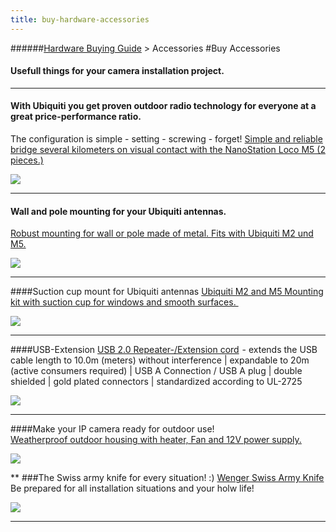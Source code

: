 ```yaml
---
title: buy-hardware-accessories
---
```

######[Hardware Buying Guide](../wiki/guide-buy-hardware.html) > Accessories
#Buy Accessories
#### Usefull things for your camera installation project.  

***
#### With Ubiquiti you get proven outdoor radio technology for everyone at a great price-performance ratio.  
The configuration is simple - setting - screwing - forget! <a target= "_blank" rel="nofollow" href="http://www.amazon.de/gp/offer-listing/B00I4QKB56/ref=as_li_tl?ie=UTF8&camp=1638&creative=6742&creativeASIN=B00I4QKB56&linkCode=am2&tag=httpwwwdatarh-21">Simple and reliable bridge several kilometers on visual contact with the NanoStation Loco M5 (2 pieces.)</a><img src="http://ir-de.amazon-adsystem.com/e/ir?t=httpwwwdatarh-21&l=am2&o=3&a=B00I4QKB56" width="1" height="1" border="0" alt="" style="border:none !important; margin:0px !important;" />  

<a target= "_blank" rel="nofollow" href="http://www.amazon.de/gp/offer-listing/B00I4QKB56/ref=as_li_tl?ie=UTF8&camp=1638&creative=6742&creativeASIN=B00I4QKB56&linkCode=am2&tag=httpwwwdatarh-21"><img border="0" src="http://ws-eu.amazon-adsystem.com/widgets/q?_encoding=UTF8&ASIN=B00I4QKB56&Format=_SL250_&ID=AsinImage&MarketPlace=DE&ServiceVersion=20070822&WS=1&tag=httpwwwdatarh-21" ></a><img src="http://ir-de.amazon-adsystem.com/e/ir?t=httpwwwdatarh-21&l=am2&o=3&a=B00I4QKB56" width="1" height="1" border="0" alt="" style="border:none !important; margin:0px !important;" />

***
#### Wall and pole mounting for your Ubiquiti antennas.
<a target= "_blank" rel="nofollow" href="http://www.amazon.de/gp/offer-listing/B007FGRSD4/ref=as_li_tl?ie=UTF8&camp=1638&creative=6742&creativeASIN=B007FGRSD4&linkCode=am2&tag=httpwwwdatarh-21">Robust mounting for wall or pole made of metal. Fits with Ubiquiti M2 und M5.</a><img src="http://ir-de.amazon-adsystem.com/e/ir?t=httpwwwdatarh-21&l=am2&o=3&a=B007FGRSD4" width="1" height="1" border="0" alt="" style="border:none !important; margin:0px !important;" />  

<a target= "_blank" rel="nofollow" href="http://www.amazon.de/gp/offer-listing/B007FGRSD4/ref=as_li_tl?ie=UTF8&camp=1638&creative=6742&creativeASIN=B007FGRSD4&linkCode=am2&tag=httpwwwdatarh-21"><img border="0" src="http://ws-eu.amazon-adsystem.com/widgets/q?_encoding=UTF8&ASIN=B007FGRSD4&Format=_SL250_&ID=AsinImage&MarketPlace=DE&ServiceVersion=20070822&WS=1&tag=httpwwwdatarh-21" ></a><img src="http://ir-de.amazon-adsystem.com/e/ir?t=httpwwwdatarh-21&l=am2&o=3&a=B007FGRSD4" width="1" height="1" border="0" alt="" style="border:none !important; margin:0px !important;" />  

***
####Suction cup mount for Ubiquiti antennas
<a target= "_blank" rel="nofollow" href="http://www.amazon.de/gp/offer-listing/B007FGSHS4/ref=as_li_tl?ie=UTF8&camp=1638&creative=6742&creativeASIN=B007FGSHS4&linkCode=am2&tag=httpwwwdatarh-21">Ubiquiti M2 and M5 Mounting kit with suction cup for windows and smooth surfaces. </a><img src="http://ir-de.amazon-adsystem.com/e/ir?t=httpwwwdatarh-21&l=am2&o=3&a=B007FGSHS4" width="1" height="1" border="0" alt="" style="border:none !important; margin:0px !important;" />  

<a target= "_blank" rel="nofollow" href="http://www.amazon.de/gp/offer-listing/B007FGSHS4/ref=as_li_tl?ie=UTF8&camp=1638&creative=6742&creativeASIN=B007FGSHS4&linkCode=am2&tag=httpwwwdatarh-21"><img border="0" src="http://ws-eu.amazon-adsystem.com/widgets/q?_encoding=UTF8&ASIN=B007FGSHS4&Format=_SL250_&ID=AsinImage&MarketPlace=DE&ServiceVersion=20070822&WS=1&tag=httpwwwdatarh-21" ></a><img src="http://ir-de.amazon-adsystem.com/e/ir?t=httpwwwdatarh-21&l=am2&o=3&a=B007FGSHS4" width="1" height="1" border="0" alt="" style="border:none !important; margin:0px !important;" />


***
####USB-Extension
<a target= "_blank" rel="nofollow" href="http://www.amazon.de/gp/offer-listing/B007BM90E2/ref=as_li_tl?ie=UTF8&camp=1638&creative=6742&creativeASIN=B007BM90E2&linkCode=am2&tag=httpwwwdatarh-21">USB 2.0 Repeater-/Extension cord</a><img src="http://ir-de.amazon-adsystem.com/e/ir?t=httpwwwdatarh-21&l=am2&o=3&a=B007BM90E2" width="1" height="1" border="0" alt="" style="border:none !important; margin:0px !important;" /> -  extends the USB cable length to 10.0m (meters) without interference | expandable to 20m (active consumers required) | USB A Connection / USB A plug | double shielded | gold plated connectors | standardized according to UL-2725

<a target= "_blank" rel="nofollow" href="http://www.amazon.de/gp/offer-listing/B007BM90E2/ref=as_li_tl?ie=UTF8&camp=1638&creative=6742&creativeASIN=B007BM90E2&linkCode=am2&tag=httpwwwdatarh-21"><img border="0" src="http://ws-eu.amazon-adsystem.com/widgets/q?_encoding=UTF8&ASIN=B007BM90E2&Format=_SL110_&ID=AsinImage&MarketPlace=DE&ServiceVersion=20070822&WS=1&tag=httpwwwdatarh-21" ></a><img src="http://ir-de.amazon-adsystem.com/e/ir?t=httpwwwdatarh-21&l=am2&o=3&a=B007BM90E2" width="1" height="1" border="0" alt="" style="border:none !important; margin:0px !important;" />

***
####Make your IP camera ready for outdoor use!  
<a target= "_blank" rel="nofollow" href="http://www.amazon.de/gp/offer-listing/B002NWO6VW/ref=as_li_tl?ie=UTF8&camp=1638&creative=6742&creativeASIN=B002NWO6VW&linkCode=am2&tag=httpwwwdatarh-21">Weatherproof outdoor housing with heater, Fan and 12V power supply.</a><img src="http://ir-de.amazon-adsystem.com/e/ir?t=httpwwwdatarh-21&l=am2&o=3&a=B002NWO6VW" width="1" height="1" border="0" alt="" style="border:none !important; margin:0px !important;" /> 

<a target= "_blank" rel="nofollow" href="http://www.amazon.de/gp/offer-listing/B002NWO6VW/ref=as_li_tl?ie=UTF8&camp=1638&creative=6742&creativeASIN=B002NWO6VW&linkCode=am2&tag=httpwwwdatarh-21"><img border="0" src="http://ws-eu.amazon-adsystem.com/widgets/q?_encoding=UTF8&ASIN=B002NWO6VW&Format=_SL250_&ID=AsinImage&MarketPlace=DE&ServiceVersion=20070822&WS=1&tag=httpwwwdatarh-21" ></a><img src="http://ir-de.amazon-adsystem.com/e/ir?t=httpwwwdatarh-21&l=am2&o=3&a=B002NWO6VW" width="1" height="1" border="0" alt="" style="border:none !important; margin:0px !important;" />  

**
###The Swiss army knife for every situation! :) 
<a target= "_blank" rel="nofollow" href="http://www.amazon.de/gp/offer-listing/B000R0JDSI/ref=as_li_tl?ie=UTF8&camp=1638&creative=6742&creativeASIN=B000R0JDSI&linkCode=am2&tag=httpwwwdatarh-21">Wenger Swiss Army Knife</a><img src="http://ir-de.amazon-adsystem.com/e/ir?t=httpwwwdatarh-21&l=am2&o=3&a=B000R0JDSI" width="1" height="1" border="0" alt="" style="border:none !important; margin:0px !important;" /> Be prepared for all installation situations and your holw life!  

<a target= "_blank" rel="nofollow" href="http://www.amazon.de/gp/offer-listing/B000R0JDSI/ref=as_li_tl?ie=UTF8&camp=1638&creative=6742&creativeASIN=B000R0JDSI&linkCode=am2&tag=httpwwwdatarh-21"><img border="0" src="http://ws-eu.amazon-adsystem.com/widgets/q?_encoding=UTF8&ASIN=B000R0JDSI&Format=_SL250_&ID=AsinImage&MarketPlace=DE&ServiceVersion=20070822&WS=1&tag=httpwwwdatarh-21" ></a><img src="http://ir-de.amazon-adsystem.com/e/ir?t=httpwwwdatarh-21&l=am2&o=3&a=B000R0JDSI" width="1" height="1" border="0" alt="" style="border:none !important; margin:0px !important;" />
***
